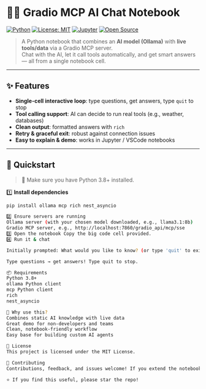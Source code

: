 # 📡🧠 Gradio MCP AI Chat Notebook

[![Python](https://img.shields.io/badge/Python-3.8+-blue?logo=python)](https://www.python.org/)
[![License: MIT](https://img.shields.io/badge/License-MIT-yellow.svg)](LICENSE)
[![Jupyter](https://img.shields.io/badge/Notebook-Jupyter-orange?logo=jupyter)](https://jupyter.org/)
[![Open Source](https://badges.frapsoft.com/os/v1/open-source.svg?v=103)](https://github.com/)

> A Python notebook that combines an **AI model (Ollama)** with **live tools/data** via a Gradio MCP server.  
> Chat with the AI, let it call tools automatically, and get smart answers — all from a single notebook cell.

---

## ✨ Features

- **Single-cell interactive loop**: type questions, get answers, type `quit` to stop
- **Tool calling support**: AI can decide to run real tools (e.g., weather, databases)
- **Clean output**: formatted answers with `rich`
- **Retry & graceful exit**: robust against connection issues
- **Easy to explain & demo**: works in Jupyter / VSCode notebooks

---

## 🚀 Quickstart

> 🐍 Make sure you have Python 3.8+ installed.

1️⃣ **Install dependencies**  
```bash
pip install ollama mcp rich nest_asyncio

2️⃣ Ensure servers are running
Ollama server (with your chosen model downloaded, e.g., llama3.1:8b)
Gradio MCP server, e.g., http://localhost:7860/gradio_api/mcp/sse
3️⃣ Open the notebook Copy the big code cell provided.
4️⃣ Run it & chat

Initially prompted: What would you like to know? (or type 'quit' to exit): 

Type questions → get answers! Type quit to stop.

📦 Requirements
Python 3.8+
ollama Python client
mcp Python client
rich
nest_asyncio

🧰 Why use this?
Combines static AI knowledge with live data
Great demo for non-developers and teams
Clean, notebook-friendly workflow
Easy base for building custom AI agents

📝 License
This project is licensed under the MIT License.

🤝 Contributing
Contributions, feedback, and issues welcome! If you extend the notebook (more tools, richer UI, etc.), feel free to open a PR.

⭐️ If you find this useful, please star the repo!
